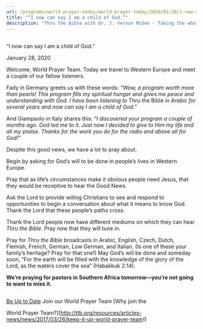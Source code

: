```yaml
---
url: /programs/world-prayer-today/world-prayer-today/2020/01/28/i-now-can-say-i-am-a-child-of-god-
title: "“I now can say I am a child of God.”"
description: "Thru the Bible with Dr. J. Vernon McGee - Taking the whole Word to the whole world"
---
```







## 
 “I now can say I am a child of God.”


January 28, 2020




Welcome, World Prayer Team. Today we travel to Western Europe and meet a couple of our fellow listeners.


Fady in Germany greets us with these words: *“Wow, a program worth more than pearls! This program fills my spiritual hunger and gives me peace and understanding with God. I have been listening to* Thru the Bible *in Arabic for several years and now can say I am a child of God.”*


And Giampaolo in Italy shares this: *“I discovered your program a couple of months ago. God led me to it. Just now I decided to give to Him my life and all my praise. Thanks for the work you do for the radio and above all for God!”*


Despite this good news, we have a lot to pray about. 


Begin by asking for God’s will to be done in people’s lives in Western Europe. 


Pray that as life’s circumstances make it obvious people need Jesus, that they would be receptive to hear the Good News. 


Ask the Lord to provide willing Christians to see and respond to opportunities to begin a conversation about what it means to know God. Thank the Lord that these people’s paths cross.


Thank the Lord people now have different mediums on which they can hear *Thru the Bible*. Pray now that they will tune in. 


Pray for *Thru the Bible* broadcasts in Arabic, English, Czech, Dutch, Flemish, French, German, Low German, and Italian. (Is one of these your family’s heritage? Pray for that one!) May God’s will be done and someday soon, “For the earth will be filled with the knowledge of the glory of the Lord, as the waters cover the sea” (Habakkuk 2:14).


**We’re praying for pastors in Southern Africa tomorrow—you’re not going to want to miss it.**







## 




[Be Up to Date](http://feeds.feedburner.com/WorldPrayerToday "World Prayer Today RSS Feed")
Join our World Prayer Team
[Why join the  

World Prayer Team?](http://ttb.org/resources/articles-news/news/2017/03/26/keep-it-up-world-prayer-team!)




